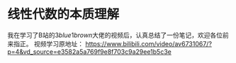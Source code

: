 # 线性代数的本质理解
我在学习了B站的$3blue1brown$大佬的视频后，认真总结了一份笔记，欢迎各位前来指正。
视频学习原地址：
https://www.bilibili.com/video/av6731067/?p=4&vd_source=e3582a5a769f9e8f703c9a29ee1b5c3e
